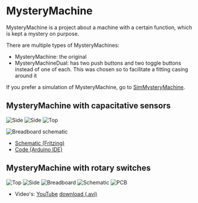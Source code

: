 # MysteryMachine

MysteryMachine is a project about a machine with a certain function, which is kept a mystery on purpose.

There are multiple types of MysteryMachines:

 * MysteryMachine: the original
 * MysteryMachineDual: has two push buttons and two toggle buttons instead of one of each. This was chosen so to facilitate a fitting casing around it

If you prefer a simulation of MysteryMachine, go to [SimMysteryMachine](https://github.com/richelbilderbeek/SimMysteryMachine).

## MysteryMachine with capacitative sensors

![Side](CapacitiveSensors/MysteryMachine1.jpg)
![Side](CapacitiveSensors/MysteryMachine2.jpg)
![Top](CapacitiveSensors/MysteryMachine3.jpg)

![Breadboard schematic](CapacitiveSensors/MysteryMachineBreadboard.png)

* [Schematic (Fritzing)](CapacitiveSensors/MysteryMachine.fzz)
* [Code (Arduino IDE)](CapacitiveSensors/src/src.ino)

## MysteryMachine with rotary switches

![Top](RotarySwitches/MysteryMachineTop_1_0.jpg)
![Side](RotarySwitches/MysteryMachineSide_1_0.jpg)
![Breadboard](RotarySwitches/MysteryMachineBreadboard_1_0.png)
![Schematic](RotarySwitches/MysteryMachineSchematic_1_0.png)
![PCB](RotarySwitches/MysteryMachinePcb_1_0.png)

 * Video's: [YouTube](https://youtu.be/2FiDFJui2Dw) [download (.avi)](http://richelbilderbeek.nl/mystery_machine_analog.avi)

